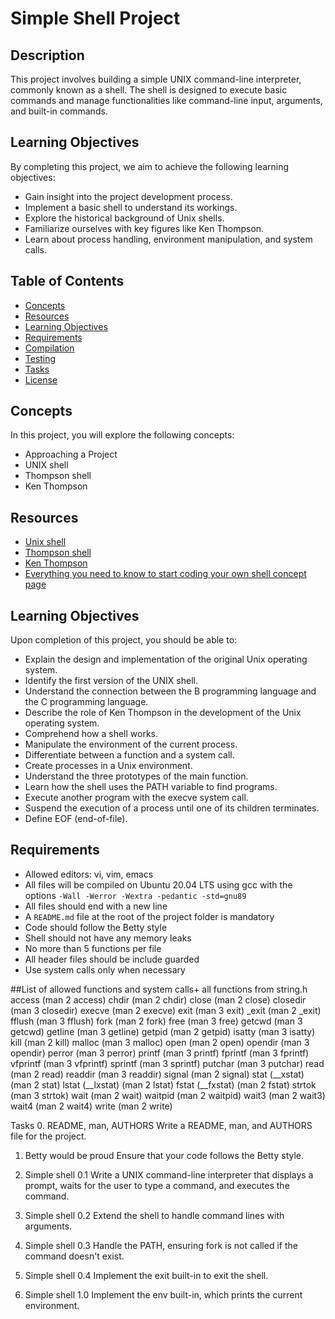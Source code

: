 # Simple Shell Project

## Description

This project involves building a simple UNIX command-line interpreter, commonly known as a shell. The shell is designed to execute basic commands and manage functionalities like command-line input, arguments, and built-in commands.

## Learning Objectives

By completing this project, we aim to achieve the following learning objectives:
- Gain insight into the project development process.
- Implement a basic shell to understand its workings.
- Explore the historical background of Unix shells.
- Familiarize ourselves with key figures like Ken Thompson.
- Learn about process handling, environment manipulation, and system calls.

## Table of Contents
- [Concepts](#concepts)
- [Resources](#resources)
- [Learning Objectives](#learning-objectives)
- [Requirements](#requirements)
- [Compilation](#compilation)
- [Testing](#testing)
- [Tasks](#tasks)
- [License](#license)

## Concepts
In this project, you will explore the following concepts:
- Approaching a Project
- UNIX shell
- Thompson shell
- Ken Thompson

## Resources
- [Unix shell](https://en.wikipedia.org/wiki/Unix_shell)
- [Thompson shell](https://en.wikipedia.org/wiki/Thompson_shell)
- [Ken Thompson](https://en.wikipedia.org/wiki/Ken_Thompson)
- [Everything you need to know to start coding your own shell concept page](https://medium.com/@ajtechdeveloper/everything-you-need-to-know-to-start-coding-your-own-shell-5d842b0d7703)

## Learning Objectives
Upon completion of this project, you should be able to:
- Explain the design and implementation of the original Unix operating system.
- Identify the first version of the UNIX shell.
- Understand the connection between the B programming language and the C programming language.
- Describe the role of Ken Thompson in the development of the Unix operating system.
- Comprehend how a shell works.
- Manipulate the environment of the current process.
- Differentiate between a function and a system call.
- Create processes in a Unix environment.
- Understand the three prototypes of the main function.
- Learn how the shell uses the PATH variable to find programs.
- Execute another program with the execve system call.
- Suspend the execution of a process until one of its children terminates.
- Define EOF (end-of-file).

## Requirements
- Allowed editors: vi, vim, emacs
- All files will be compiled on Ubuntu 20.04 LTS using gcc with the options `-Wall -Werror -Wextra -pedantic -std=gnu89`
- All files should end with a new line
- A `README.md` file at the root of the project folder is mandatory
- Code should follow the Betty style
- Shell should not have any memory leaks
- No more than 5 functions per file
- All header files should be include guarded
- Use system calls only when necessary

##List of allowed functions and system calls+
all functions from string.h
access (man 2 access)
chdir (man 2 chdir)
close (man 2 close)
closedir (man 3 closedir)
execve (man 2 execve)
exit (man 3 exit)
_exit (man 2 _exit)
fflush (man 3 fflush)
fork (man 2 fork)
free (man 3 free)
getcwd (man 3 getcwd)
getline (man 3 getline)
getpid (man 2 getpid)
isatty (man 3 isatty)
kill (man 2 kill)
malloc (man 3 malloc)
open (man 2 open)
opendir (man 3 opendir)
perror (man 3 perror)
printf (man 3 printf)
fprintf (man 3 fprintf)
vfprintf (man 3 vfprintf)
sprintf (man 3 sprintf)
putchar (man 3 putchar)
read (man 2 read)
readdir (man 3 readdir)
signal (man 2 signal)
stat (__xstat) (man 2 stat)
lstat (__lxstat) (man 2 lstat)
fstat (__fxstat) (man 2 fstat)
strtok (man 3 strtok)
wait (man 2 wait)
waitpid (man 2 waitpid)
wait3 (man 2 wait3)
wait4 (man 2 wait4)
write (man 2 write)

Tasks
0. README, man, AUTHORS
Write a README, man, and AUTHORS file for the project.

1. Betty would be proud
Ensure that your code follows the Betty style.

2. Simple shell 0.1
Write a UNIX command-line interpreter that displays a prompt, waits for the user to type a command, and executes the command.

3. Simple shell 0.2
Extend the shell to handle command lines with arguments.

4. Simple shell 0.3
Handle the PATH, ensuring fork is not called if the command doesn't exist.

5. Simple shell 0.4
Implement the exit built-in to exit the shell.

6. Simple shell 1.0
Implement the env built-in, which prints the current environment.